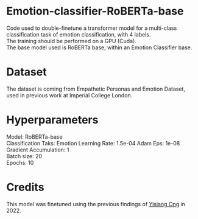 # Emotion-classifier-RoBERTa-base
Code used to double-finetune a transformer model for a multi-class classification task of emotion classification, with 4 labels.  
The training should be performed on a GPU (Cuda).   
The base model used is RoBERTa base, within an Emotion Classifier base. 

# Dataset
The dataset is coming from Empathetic Personas and Emotion Dataset, used in previous work at Imperial College London. 

# Hyperparameters
Model: RoBERTa-base  
Classification Taks: Emotion 
Learning Rate: 1.5e-04 
Adam Eps: 1e-08   
Gradient Accumulation: 1   
Batch size: 20   
Epochs: 10  

# Credits
This model was finetuned using the previous findings of [Yisiang Ong](https://github.com/yisiang-ong) in 2022. 

